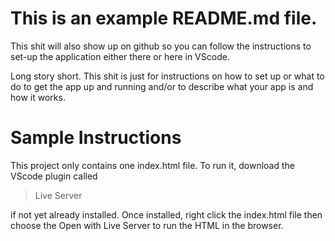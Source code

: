 # This is an example README.md file.

This shit will also show up on github so you can follow the instructions to set-up the application either there or here in VScode.

Long story short. This shit is just for instructions on how to set up or what to do to get the app up and running and/or to describe what your app is and how it works.

# Sample Instructions

This project only contains one index.html file. To run it, download the VScode plugin called

> Live Server

if not yet already installed. Once installed, right click the index.html file then choose the Open with Live Server to run the HTML in the browser.
